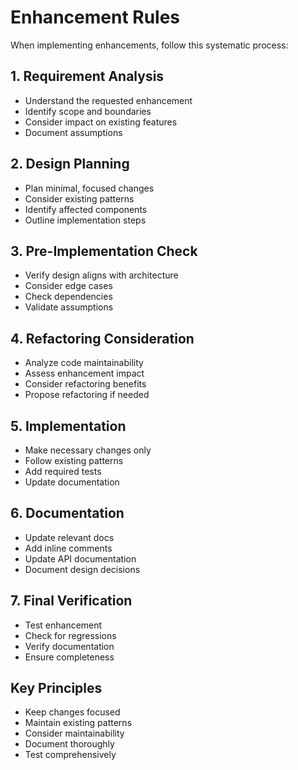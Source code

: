 # Enhancement Rules

When implementing enhancements, follow this systematic process:

## 1. Requirement Analysis
- Understand the requested enhancement
- Identify scope and boundaries
- Consider impact on existing features
- Document assumptions

## 2. Design Planning
- Plan minimal, focused changes
- Consider existing patterns
- Identify affected components
- Outline implementation steps

## 3. Pre-Implementation Check
- Verify design aligns with architecture
- Consider edge cases
- Check dependencies
- Validate assumptions

## 4. Refactoring Consideration
- Analyze code maintainability
- Assess enhancement impact
- Consider refactoring benefits
- Propose refactoring if needed

## 5. Implementation
- Make necessary changes only
- Follow existing patterns
- Add required tests
- Update documentation

## 6. Documentation
- Update relevant docs
- Add inline comments
- Update API documentation
- Document design decisions

## 7. Final Verification
- Test enhancement
- Check for regressions
- Verify documentation
- Ensure completeness

## Key Principles
- Keep changes focused
- Maintain existing patterns
- Consider maintainability
- Document thoroughly
- Test comprehensively
